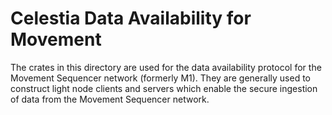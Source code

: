 # Celestia Data Availability for Movement

The crates in this directory are used for the data availability protocol for the Movement Sequencer network (formerly M1). They are generally used to construct light node clients and servers which enable the secure ingestion of data from the Movement Sequencer network.
